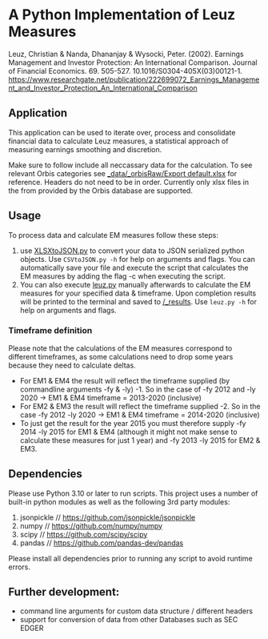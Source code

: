 # A Python Implementation of Leuz Measures
Leuz, Christian & Nanda, Dhananjay & Wysocki, Peter. (2002). Earnings Management and Investor Protection: An International Comparison. Journal of Financial Economics. 69. 505-527. 10.1016/S0304-405X(03)00121-1. 
https://www.researchgate.net/publication/222699072_Earnings_Management_and_Investor_Protection_An_International_Comparison

## Application
This application can be used to iterate over, process and consolidate financial data to calculate Leuz measures, a statistical approach of measuring earnings smoothing and discretion.

Make sure to follow include all neccassary data for the calculation. To see relevant Orbis categories see [_data/_orbisRaw/Export default.xlsx](./_data/_orbisRaw/Export%20default.xlsx) for reference. Headers do not need to be in order. Currently only xlsx files in the from provided by the Orbis database are supported.

## Usage
To process data and calculate EM measures follow these steps:
  1. use [XLSXtoJSON.py](XLSXtoJSON.py) to convert your data to JSON serialized python objects. Use `CSVtoJSON.py -h` for help on arguments and flags. You can automatically save your file and execute the script that calculates the EM measures by adding the flag -c when executing the script. 
  2. You can also execute [leuz.py](leuz.py) manually afterwards to calculate the EM measures for your specified data & timeframe. Upon completion results will be printed to the terminal and saved to [/_results](/_results). Use `leuz.py -h` for help on arguments and flags.

### Timeframe definition
Please note that the calculations of the EM measures correspond to different timeframes, as some calculations need to drop some years because they need to calculate deltas.
- For EM1 & EM4 the result will reflect the timeframe supplied (by commandline arguments -fy & -ly) -1. So in the case of -fy 2012 and -ly 2020 -> EM1 & EM4 timeframe = 2013-2020 (inclusive)
- For EM2 & EM3 the result will reflect the timeframe supplied -2. So in the case -fy 2012 -ly 2020 -> EM1 & EM4 timeframe = 2014-2020 (inclusive)
- To just get the result for the year 2015 you must therefore supply -fy 2014 -ly 2015 for EM1 & EM4 (although it might not make sense to calculate these measures for just 1 year) and -fy 2013 -ly 2015 for EM2 & EM3.

## Dependencies
Please use Python 3.10 or later to run scripts.
This project uses a number of built-in python modules as well as the following 3rd party modules:
  1. jsonpickle // https://github.com/jsonpickle/jsonpickle
  2. numpy // https://github.com/numpy/numpy
  3. scipy // https://github.com/scipy/scipy
  4. pandas // https://github.com/pandas-dev/pandas

Please install all dependencies prior to running any script to avoid runtime errors.

## Further development:
- command line arguments for custom data structure / different headers
- support for conversion of data from other Databases such as SEC EDGER
